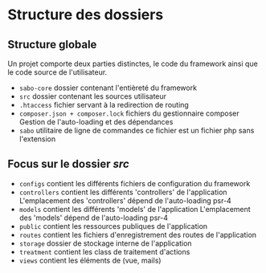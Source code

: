 # Structure des dossiers

## Structure globale

<note>Un projet comporte deux parties distinctes, le code du framework ainsi que le code source de l'utilisateur.</note>

- <code>sabo-core</code> dossier contenant l'entièreté du framework
- <code>src</code> dossier contenant les sources utilisateur
- <code>.htaccess</code> fichier servant à la redirection de routing
- <code>composer.json + composer.lock</code> fichiers du gestionnaire composer
  <note>Gestion de l'auto-loading et des dépendances</note>
- <code>sabo</code> utilitaire de ligne de commandes <note>ce fichier est un fichier php sans l'extension</note>

## Focus sur le dossier *src*

- <code>configs</code> contient les différents fichiers de configuration du framework
- <code>controllers</code> contient les différents 'controllers' de l'application
  <note>L'emplacement des 'controllers' dépend de l'auto-loading psr-4</note>
- <code>models</code> contient les différents 'models' de l'application
    <note>L'emplacement des 'models' dépend de l'auto-loading psr-4</note>
- <code>public</code> contient les ressources publiques de l'application
- <code>routes</code> contient les fichiers d'enregistrement des routes de l'application
- <code>storage</code> dossier de stockage interne de l'application
- <code>treatment</code> contient les class de traitement d'actions
- <code>views</code> contient les éléments de (vue, mails) 
